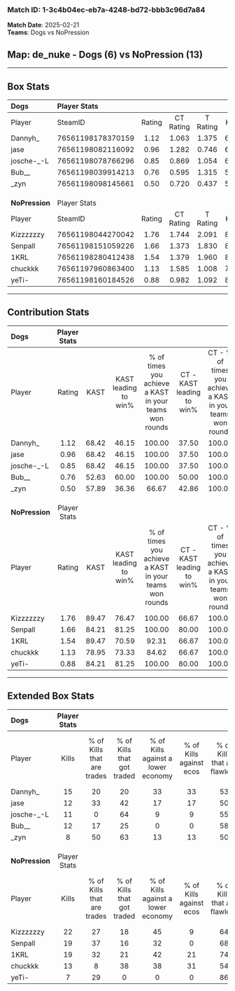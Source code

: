 ### Match ID: 1-3c4b04ec-eb7a-4248-bd72-bbb3c96d7a84  
**Match Date**: 2025-02-21  
**Teams**: Dogs vs NoPression  

## **Map**: de_nuke - Dogs (6) vs NoPression (13)  
---  

## Box Stats  

| **Dogs**       | Player Stats      |        |           |          |       |       |       |         |        |      |     |
| :- | :- | :-: | :-: | :-: | :-: | :-: | :-: | :-: | :-: | :-: | :-: |
| Player         | SteamID           | Rating | CT Rating | T Rating | KAST  |  ADR  | Kills | Assists | Deaths | K/D  | HS% |
| Dannyh_        | 76561198178370159 |  1.12  |   1.063   |  1.375   | 68.42 | 87.7  |  15   |    3    |   15   | 1.00 | 66  |
| jase           | 76561198082116092 |  0.96  |   1.282   |  0.746   | 68.42 | 79.3  |  12   |    4    |   15   | 0.80 | 41  |
| josche-_-L     | 76561198078766296 |  0.85  |   0.869   |  1.054   | 68.42 | 69.4  |  11   |    3    |   16   | 0.69 | 72  |
| Bub__          | 76561198039914213 |  0.76  |   0.595   |  1.315   | 52.63 | 57.3  |  12   |    2    |   15   | 0.80 | 33  |
| _zyn           | 76561198098145661 |  0.50  |   0.720   |  0.437   | 57.89 | 55.4  |   8   |    2    |   19   | 0.42 | 87  |
|                |                   |        |           |          |       |       |       |         |        |      |     |
|                |                   |        |           |          |       |       |       |         |        |      |     |
|                |                   |        |           |          |       |       |       |         |        |      |     |
| **NoPression** | Player Stats      |        |           |          |       |       |       |         |        |      |     |
| Player         | SteamID           | Rating | CT Rating | T Rating | KAST  |  ADR  | Kills | Assists | Deaths | K/D  | HS% |
| Kizzzzzzy      | 76561198044270042 |  1.76  |   1.744   |  2.091   | 89.47 | 124.7 |  22   |    8    |   14   | 1.57 | 63  |
| Senpall        | 76561198151059226 |  1.66  |   1.373   |  1.830   | 84.21 | 92.0  |  19   |    4    |   7    | 2.71 | 52  |
| 1KRL           | 76561198280412438 |  1.54  |   1.379   |  1.960   | 89.47 | 85.1  |  19   |    4    |   12   | 1.58 | 42  |
| chuckkk        | 76561197960863400 |  1.13  |   1.585   |  1.008   | 78.95 | 74.7  |  13   |    5    |   13   | 1.00 | 38  |
| yeTi-          | 76561198160184526 |  0.88  |   0.982   |  1.092   | 84.21 | 56.9  |   7   |    8    |   12   | 0.58 | 57  |
---  

## Contribution Stats  

| **Dogs**       | Player Stats |       |                      |                                                        |                           |                                                             |                          |                                                            |
| :- | :-: | :-: | :-: | :-: | :-: | :-: | :-: | :-: |
| Player         |    Rating    | KAST  | KAST leading to win% | % of times you achieve a KAST in your teams won rounds | CT - KAST leading to win% | CT - % of times you achieve a KAST in your teams won rounds | T - KAST leading to win% | T - % of times you achieve a KAST in your teams won rounds |
| Dannyh_        |     1.12     | 68.42 |        46.15         |                         100.00                         |           37.50           |                           100.00                            |          60.00           |                           100.00                           |
| jase           |     0.96     | 68.42 |        46.15         |                         100.00                         |           37.50           |                           100.00                            |          60.00           |                           100.00                           |
| josche-_-L     |     0.85     | 68.42 |        46.15         |                         100.00                         |           37.50           |                           100.00                            |          60.00           |                           100.00                           |
| Bub__          |     0.76     | 52.63 |        60.00         |                         100.00                         |           50.00           |                           100.00                            |          75.00           |                           100.00                           |
| _zyn           |     0.50     | 57.89 |        36.36         |                         66.67                          |           42.86           |                           100.00                            |          25.00           |                           33.33                            |
|                |              |       |                      |                                                        |                           |                                                             |                          |                                                            |
|                |              |       |                      |                                                        |                           |                                                             |                          |                                                            |
|                |              |       |                      |                                                        |                           |                                                             |                          |                                                            |
| **NoPression** | Player Stats |       |                      |                                                        |                           |                                                             |                          |                                                            |
| Player         |    Rating    | KAST  | KAST leading to win% | % of times you achieve a KAST in your teams won rounds | CT - KAST leading to win% | CT - % of times you achieve a KAST in your teams won rounds | T - KAST leading to win% | T - % of times you achieve a KAST in your teams won rounds |
| Kizzzzzzy      |     1.76     | 89.47 |        76.47         |                         100.00                         |           66.67           |                           100.00                            |          81.82           |                           100.00                           |
| Senpall        |     1.66     | 84.21 |        81.25         |                         100.00                         |           80.00           |                           100.00                            |          81.82           |                           100.00                           |
| 1KRL           |     1.54     | 89.47 |        70.59         |                         92.31                          |           66.67           |                           100.00                            |          72.73           |                           88.89                            |
| chuckkk        |     1.13     | 78.95 |        73.33         |                         84.62                          |           66.67           |                           100.00                            |          77.78           |                           77.78                            |
| yeTi-          |     0.88     | 84.21 |        81.25         |                         100.00                         |           80.00           |                           100.00                            |          81.82           |                           100.00                           |
---  

## Extended Box Stats  

| **Dogs**       | Player Stats |                            |                            |                                    |                         |                              |                                 |        |                             |                                     |                          |                               |                            |
| :- | :-: | :-: | :-: | :-: | :-: | :-: | :-: | :-: | :-: | :-: | :-: | :-: | :-: |
| Player         |    Kills     | % of Kills that are trades | % of Kills that got traded | % of Kills against a lower economy | % of Kills against ecos | % of Kills that are flawless | % of Kills that are close duels | Deaths | % of Deaths that get traded | % of Deaths against a lower economy | % of Deaths against ecos | % of Deaths that are flawless | % of Deaths that are close |
| Dannyh_        |      15      |             20             |             20             |                 33                 |           33            |              53              |                0                |   15   |             13              |                  7                  |            7             |              67               |             0              |
| jase           |      12      |             33             |             42             |                 17                 |           17            |              50              |               17                |   15   |             27              |                 13                  |            13            |              73               |             7              |
| josche-_-L     |      11      |             0              |             64             |                 9                  |            9            |              55              |                0                |   16   |             19              |                 13                  |            13            |              69               |             0              |
| Bub__          |      12      |             17             |             25             |                 0                  |            0            |              58              |                8                |   15   |             20              |                  7                  |            7             |              53               |             13             |
| _zyn           |      8       |             50             |             63             |                 13                 |           13            |              50              |                0                |   19   |             21              |                 11                  |            11            |              74               |             16             |
|                |              |                            |                            |                                    |                         |                              |                                 |        |                             |                                     |                          |                               |                            |
|                |              |                            |                            |                                    |                         |                              |                                 |        |                             |                                     |                          |                               |                            |
|                |              |                            |                            |                                    |                         |                              |                                 |        |                             |                                     |                          |                               |                            |
| **NoPression** | Player Stats |                            |                            |                                    |                         |                              |                                 |        |                             |                                     |                          |                               |                            |
| Player         |    Kills     | % of Kills that are trades | % of Kills that got traded | % of Kills against a lower economy | % of Kills against ecos | % of Kills that are flawless | % of Kills that are close duels | Deaths | % of Deaths that get traded | % of Deaths against a lower economy | % of Deaths against ecos | % of Deaths that are flawless | % of Deaths that are close |
| Kizzzzzzy      |      22      |             27             |             18             |                 45                 |            9            |              64              |                5                |   14   |             50              |                 29                  |            7             |              57               |             14             |
| Senpall        |      19      |             37             |             16             |                 32                 |            0            |              68              |               16                |   7    |              0              |                 14                  |            0             |              43               |             0              |
| 1KRL           |      19      |             32             |             21             |                 42                 |           21            |              74              |                0                |   12   |             58              |                 33                  |            0             |              50               |             0              |
| chuckkk        |      13      |             8              |             38             |                 38                 |           31            |              54              |                8                |   13   |             23              |                 31                  |            0             |              54               |             0              |
| yeTi-          |      7       |             29             |             0              |                 0                  |            0            |              86              |               14                |   12   |             50              |                 33                  |            8             |              58               |             8              |
